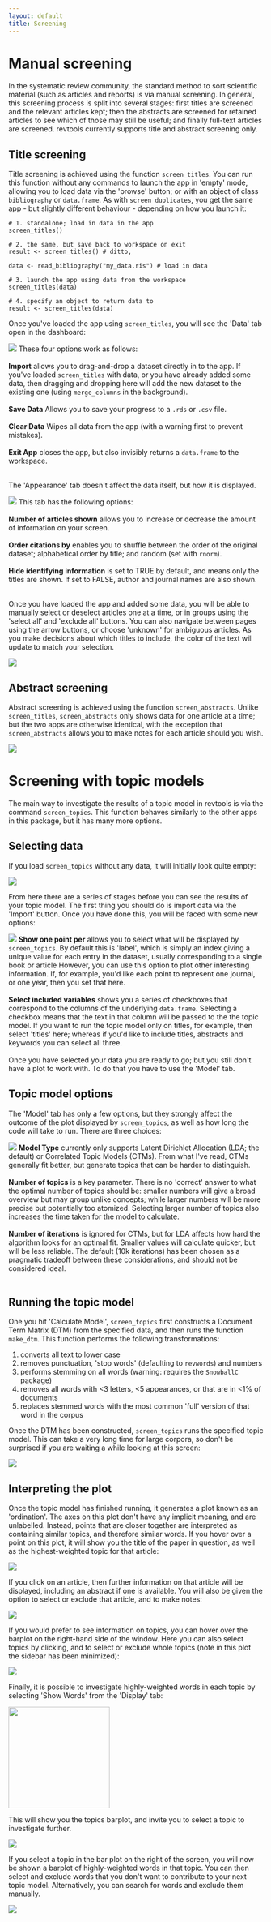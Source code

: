 ```yaml
---
layout: default
title: Screening
---
```

# Manual screening
In the systematic review community, the standard method to sort scientific material (such as articles and reports) is via manual screening. In general, this screening process is split into several stages: first titles are screened and the relevant articles kept; then the abstracts are screened for retained articles to see which of those may still be useful; and finally full-text articles are screened. revtools currently supports title and abstract screening only.

## Title screening
Title screening is achieved using the function <code>screen_titles</code>. You can run this function without any commands to launch the app in 'empty' mode, allowing you to load data via the 'browse' button; or with an object of class <code>bibliography</code> or <code>data.frame</code>. As with <code>screen duplicates</code>, you get the same app - but slightly different behaviour - depending on how you launch it:

```
# 1. standalone; load in data in the app
screen_titles()

# 2. the same, but save back to workspace on exit
result <- screen_titles() # ditto,

data <- read_bibliography("my_data.ris") # load in data

# 3. launch the app using data from the workspace
screen_titles(data)  

# 4. specify an object to return data to
result <- screen_titles(data)
```

Once you've loaded the app using <code>screen_titles</code>, you will see the 'Data' tab open in the dashboard:

<div class="clearfix">
  <img
    class="screenshot_tall"
    src="/assets/screenshots/screen_titles_data_tab.png"
  />
  These four options work as follows:
  <br>
  <br>
  <b>Import</b> allows you to drag-and-drop a dataset directly in to the app. If you've loaded <code>screen_titles</code> with data, or you have already added some data, then dragging and dropping here will add the new dataset to the existing one (using <code>merge_columns</code> in the background).
  <br>
  <br>
  <b>Save Data</b> Allows you to save your progress to a <code>.rds</code> or <code>.csv</code> file.
  <br>
  <br>
  <b>Clear Data</b> Wipes all data from the app (with a warning first to prevent mistakes).
  <br>
  <br>
  <b>Exit App</b> closes the app, but also invisibly returns a <code>data.frame</code> to the workspace.
</div>
<br>

The 'Appearance' tab doesn't affect the data itself, but how it is displayed.

<div class="clearfix">
  <img
    class="screenshot_tall"
    src="/assets/screenshots/screen_titles_appearance_tab.png"
  />
  This tab has the following options:
  <br>
  <br>
  <b>Number of articles shown</b> allows you to increase or decrease the amount of information on your screen.
  <br>
  <br>
  <b>Order citations by</b> enables you to shuffle between the order of the original dataset; alphabetical order by title; and random (set with <code>rnorm</code>).
  <br>
  <br>
  <b>Hide identifying information</b> is set to TRUE by default, and means only the titles are shown. If set to FALSE, author and journal names are also shown.
</div>
<br>

Once you have loaded the app and added some data, you will be able to manually select or deselect articles one at a time, or in groups using the 'select all' and 'exclude all' buttons. You can also navigate between pages using the arrow buttons, or choose 'unknown' for ambiguous articles. As you make decisions about which titles to include, the color of the text will update to match your selection.

<img src="/assets/screenshots/screen_titles.png"/>


## Abstract screening
Abstract screening is achieved using the function <code>screen_abstracts</code>. Unlike <code>screen_titles</code>, <code>screen_abstracts</code> only shows data for one article at a time; but the two apps are otherwise identical, with the exception that <code>screen_abstracts</code> allows you to make notes for each article should you wish.

<img src="/assets/screenshots/screen_abstracts.png"/>



# Screening with topic models

The main way to investigate the results of a topic model in revtools is via the command <code>screen_topics</code>. This function behaves similarly to the other apps in this package, but it has many more options.

## Selecting data
If you load <code>screen_topics</code> without any data, it will initially look quite empty:

<img src="/assets/screenshots/screen_topics_initial.png"/>

From here there are a series of stages before you can see the results of your topic model. The first thing you should do is import data via the 'Import' button. Once you have done this, you will be faced with some new options:

<div class="clearfix">
  <img
    class="screenshot_tall"
    src="/assets/screenshots/screen_topics_data_tab_full.png"
  />
  <b>Show one point per</b> allows you to select what will be displayed by <code>screen_topics</code>. By default this is 'label', which is simply an index giving a unique value for each entry in the dataset, usually corresponding to a single book or article However, you can use this option to plot other interesting information. If, for example, you'd like each point to represent one journal, or one year, then you set that here.
  <br>
  <br>
  <b>Select included variables</b> shows you a series of checkboxes that correspond to the columns of the underlying <code>data.frame</code>. Selecting a checkbox means that the text in that column will be passed to the the topic model. If you want to run the topic model only on titles, for example, then select 'titles' here; whereas if you'd like to include titles, abstracts and keywords you can select all three.
  </div>
  <br>
Once you have selected your data you are ready to go; but you still don't have a plot to work with. To do that you have to use the 'Model' tab.

## Topic model options
The 'Model' tab has only a few options, but they strongly affect the outcome of the plot displayed by <code>screen_topics</code>, as well as how long the code will take to run. There are three choices:

<div class="clearfix">
  <img
    class="screenshot_tall"
    src="/assets/screenshots/screen_topics_model_tab.png"
  />
  <b>Model Type</b> currently only supports Latent Dirichlet Allocation (LDA; the default) or Correlated Topic Models (CTMs). From what I've read, CTMs generally fit better, but generate topics that can be harder to distinguish.
  <br>
  <br>
  <b>Number of topics</b> is a key parameter. There is no 'correct' answer to what the optimal number of topics should be: smaller numbers will give a broad overview but may group unlike concepts; while larger numbers will be more precise but potentially too atomized. Selecting larger number of topics also increases the time taken for the model to calculate.
  <br>
  <br>
  <b>Number of iterations</b> is ignored for CTMs, but for LDA affects how hard the algorithm looks for an optimal fit. Smaller values will calculate quicker, but will be less reliable. The default (10k iterations) has been chosen as a pragmatic tradeoff between these considerations, and should not be considered ideal.
</div>
<br>

## Running the topic model
One you hit 'Calculate Model', <code>screen_topics</code> first constructs a Document Term Matrix (DTM) from the specified data, and then runs the function <code>make_dtm</code>. This function performs the following transformations:

1. converts all text to lower case
2. removes punctuation, 'stop words' (defaulting to <code>revwords</code>) and numbers
3. performs stemming on all words (warning: requires the <code>SnowballC</code> package)
4. removes all words with <3 letters, <5 appearances, or that are in <1% of documents
5. replaces stemmed words with the most common 'full' version of that word in the corpus

Once the DTM has been constructed, <code>screen_topics</code> runs the specified topic model. This can take a very long time for large corpora, so don't be surprised if you are waiting a while looking at this screen:

<img src="/assets/screenshots/screen_topics_calculating_modal.png"/>


## Interpreting the plot
Once the topic model has finished running, it generates a plot known as an 'ordination'. The axes on this plot don't have any implicit meaning, and are unlabelled. Instead, points that are closer together are interpreted as containing similar topics, and therefore similar words. If you hover over a point on this plot, it will show you the title of the paper in question, as well as the highest-weighted topic for that article:

<img src="/assets/screenshots/screen_topics_ordination.png"/>

If you click on an article, then further information on that article will be displayed, including an abstract if one is available. You will also be given the option to select or exclude that article, and to make notes:

<img src="/assets/screenshots/screen_topics_article.png"/>

If you would prefer to see information on topics, you can hover over the barplot on the right-hand side of the window. Here you can also select topics by clicking, and to select or exclude whole topics (note in this plot the sidebar has been minimized):

<img src="/assets/screenshots/screen_topics_barplot.png"/>

Finally, it is possible to investigate highly-weighted words in each topic by selecting 'Show Words' from the 'Display' tab:

<img src="/assets/screenshots/screen_topics_display_tab.png" width="200"/>

This will show you the topics barplot, and invite you to select a topic to investigate further.

<img src="/assets/screenshots/screen_topics_words_initial.png"/>

If you select a topic in the bar plot on the right of the screen, you will now be shown a barplot of highly-weighted words in that topic. You can then select and exclude words that you don't want to contribute to your next topic model. Alternatively, you can search for words and exclude them manually.

<img src="/assets/screenshots/screen_topics_words_selected.png"/>